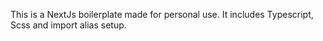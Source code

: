 This is a NextJs boilerplate made for personal use. It includes Typescript, Scss and import alias setup.
